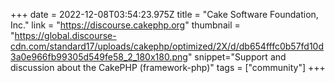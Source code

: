+++
date = 2022-12-08T03:54:23.975Z
title = "Cake Software Foundation, Inc."
link = "https://discourse.cakephp.org"
thumbnail = "https://global.discourse-cdn.com/standard17/uploads/cakephp/optimized/2X/d/db654fffc0b57fd10d3a0e966fb99305d549fe58_2_180x180.png"
snippet="Support and discussion about the CakePHP (framework-php)"
tags = ["community"]
+++
